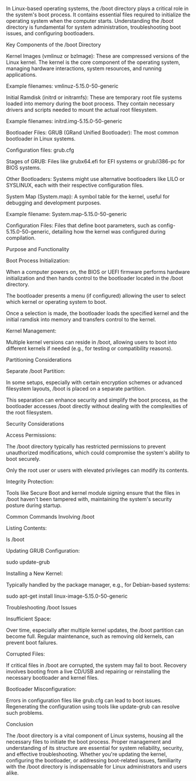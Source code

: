 In Linux-based operating systems, the /boot directory plays a critical role in the system's boot process. It contains essential files required to initialize the operating system when the computer starts. Understanding the /boot directory is fundamental for system administration, troubleshooting boot issues, and configuring bootloaders.

Key Components of the /boot Directory

Kernel Images (vmlinuz or bzImage):
These are compressed versions of the Linux kernel. The kernel is the core component of the operating system, managing hardware interactions, system resources, and running applications.

Example filenames: vmlinuz-5.15.0-50-generic

Initial Ramdisk (initrd or initramfs):
These are temporary root file systems loaded into memory during the boot process. They contain necessary drivers and scripts needed to mount the actual root filesystem.

Example filenames: initrd.img-5.15.0-50-generic

Bootloader Files:
GRUB (GRand Unified Bootloader): The most common bootloader in Linux systems.

Configuration files: grub.cfg

Stages of GRUB: Files like grubx64.efi for EFI systems or grub/i386-pc for BIOS systems.

Other Bootloaders: Systems might use alternative bootloaders like LILO or SYSLINUX, each with their respective configuration files.

System Map (System.map):
A symbol table for the kernel, useful for debugging and development purposes.

Example filename: System.map-5.15.0-50-generic

Configuration Files:
Files that define boot parameters, such as config-5.15.0-50-generic, detailing how the kernel was configured during compilation.

Purpose and Functionality

Boot Process Initialization:

When a computer powers on, the BIOS or UEFI firmware performs hardware initialization and then hands control to the bootloader located in the /boot directory.

The bootloader presents a menu (if configured) allowing the user to select which kernel or operating system to boot.

Once a selection is made, the bootloader loads the specified kernel and the initial ramdisk into memory and transfers control to the kernel.

Kernel Management:

Multiple kernel versions can reside in /boot, allowing users to boot into different kernels if needed (e.g., for testing or compatibility reasons).

Partitioning Considerations

Separate /boot Partition:

In some setups, especially with certain encryption schemes or advanced filesystem layouts, /boot is placed on a separate partition.

This separation can enhance security and simplify the boot process, as the bootloader accesses /boot directly without dealing with the complexities of the root filesystem.

Security Considerations

Access Permissions:

The /boot directory typically has restricted permissions to prevent unauthorized modifications, which could compromise the system's ability to boot securely.

Only the root user or users with elevated privileges can modify its contents.

Integrity Protection:

Tools like Secure Boot and kernel module signing ensure that the files in /boot haven't been tampered with, maintaining the system's security posture during startup.

Common Commands Involving /boot

Listing Contents:

ls /boot

Updating GRUB Configuration:

sudo update-grub

Installing a New Kernel:

Typically handled by the package manager, e.g., for Debian-based systems:

sudo apt-get install linux-image-5.15.0-50-generic

Troubleshooting /boot Issues

Insufficient Space:

Over time, especially after multiple kernel updates, the /boot partition can become full. Regular maintenance, such as removing old kernels, can prevent boot failures.

Corrupted Files:

If critical files in /boot are corrupted, the system may fail to boot. Recovery involves booting from a live CD/USB and repairing or reinstalling the necessary bootloader and kernel files.

Bootloader Misconfiguration:

Errors in configuration files like grub.cfg can lead to boot issues. Regenerating the configuration using tools like update-grub can resolve such problems.

Conclusion

The /boot directory is a vital component of Linux systems, housing all the necessary files to initiate the boot process. Proper management and understanding of its structure are essential for system reliability, security, and effective troubleshooting. Whether you're updating the kernel, configuring the bootloader, or addressing boot-related issues, familiarity with the /boot directory is indispensable for Linux administrators and users alike.